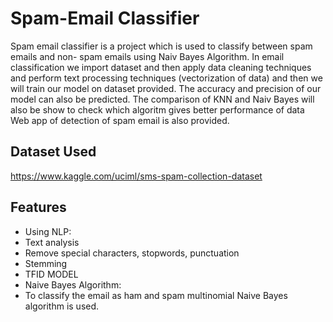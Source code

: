 # Spam-Email Classifier
Spam email classifier is a project which is used to classify between spam emails and non- spam emails using Naiv Bayes Algorithm.
In email classification we import dataset and then apply data cleaning techniques and perform text processing techniques (vectorization of data) and then we will train our model on dataset provided.
The accuracy and precision of our model can also be predicted.
The comparison of KNN and Naiv Bayes will also be show to check which algoritm gives better performance of data
Web app of detection of spam email is also provided.



## Dataset Used
https://www.kaggle.com/uciml/sms-spam-collection-dataset



## Features

- Using NLP:
 - Text analysis
 - Remove special characters, stopwords, punctuation
 - Stemming
 - TFID MODEL
- Naive Bayes Algorithm:
 - To classify the email as ham and spam multinomial Naive Bayes algorithm is used.
